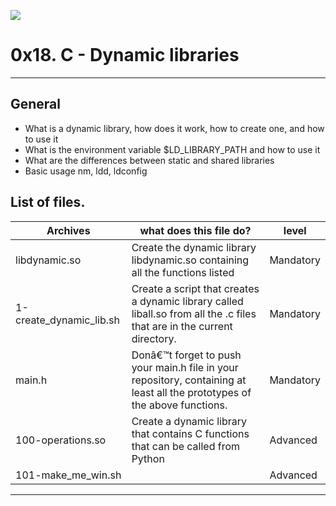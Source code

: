 ![](https://scontent.fbog4-1.fna.fbcdn.net/v/t39.30808-6/271153206_3074657909465585_6907762404450913633_n.jpg?_nc_cat=105&_nc_rgb565=1&ccb=1-5&_nc_sid=730e14&_nc_ohc=7IqN72eeoDwAX9bX3Qr&_nc_ht=scontent.fbog4-1.fna&oh=00_AT_Rjbyy3hyaq21IT0ZPHgwMs7BFAEd-ngb_QF3wpZnDnw&oe=61DD39C0)

# 0x18. C - Dynamic libraries

------------

## General
- What is a dynamic library, how does it work, how to create one, and how to use it
- What is the environment variable $LD_LIBRARY_PATH and how to use it
- What are the differences between static and shared libraries
- Basic usage nm, ldd, ldconfig

## List of files.

|  Archives | what does this file do?  | level |
| ------------ | ------------ | ------------ |
| libdynamic.so | Create the dynamic library libdynamic.so containing all the functions listed | Mandatory |
| 1-create_dynamic_lib.sh | Create a script that creates a dynamic library called liball.so from all the .c files that are in the current directory. | Mandatory |
| main.h | Donâ€™t forget to push your main.h file in your repository, containing at least all the prototypes of the above functions. | Mandatory |
| 100-operations.so | Create a dynamic library that contains C functions that can be called from Python | Advanced |
| 101-make_me_win.sh |  | Advanced |

------------
